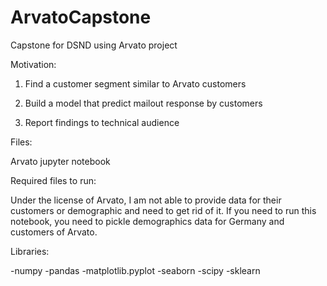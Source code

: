 # ArvatoCapstone
Capstone for DSND using Arvato project

Motivation:

1) Find a customer segment similar to Arvato customers

2) Build a model that predict mailout response by customers

3) Report findings to technical audience

Files:

Arvato jupyter notebook

Required files to run:

Under the license of Arvato, I am not able to provide data for their customers or demographic and need to get rid of it. If you need to run this notebook, you need to pickle demographics data for Germany and customers of Arvato.

Libraries:

-numpy
-pandas
-matplotlib.pyplot
-seaborn
-scipy
-sklearn


